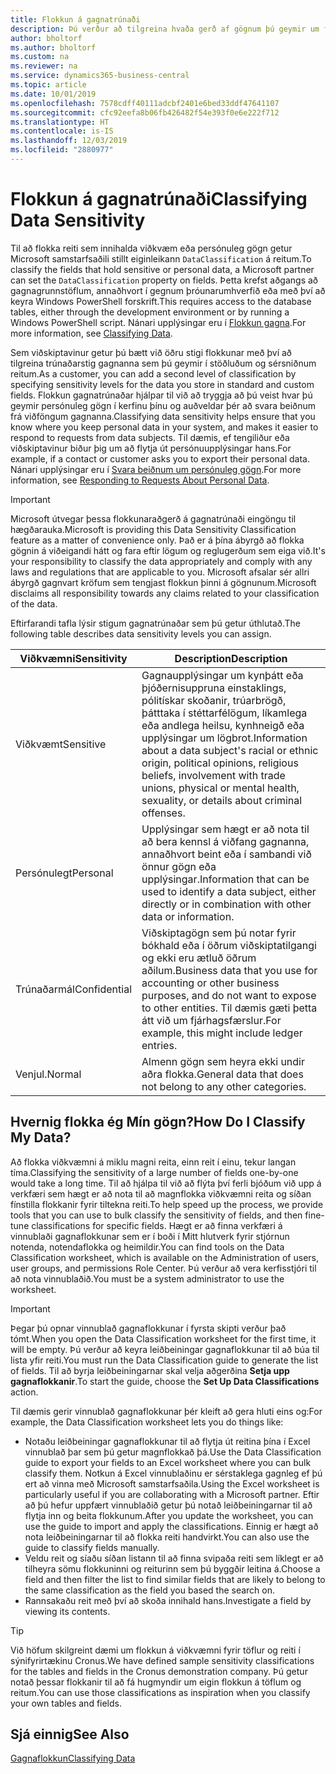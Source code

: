 ```yaml
---
title: Flokkun á gagnatrúnaði
description: Þú verður að tilgreina hvaða gerð af gögnum þú geymir um fólk svo að þú getir svarað beiðnum frá viðföngum gagnanna.
author: bholtorf
ms.author: bholtorf
ms.custom: na
ms.reviewer: na
ms.service: dynamics365-business-central
ms.topic: article
ms.date: 10/01/2019
ms.openlocfilehash: 7578cdff40111adcbf2401e6bed33ddf47641107
ms.sourcegitcommit: cfc92eefa8b06fb426482f54e393f0e6e222f712
ms.translationtype: HT
ms.contentlocale: is-IS
ms.lasthandoff: 12/03/2019
ms.locfileid: "2880977"
---
```

# <a name="classifying-data-sensitivity"></a><span data-ttu-id="5da7e-103">Flokkun á gagnatrúnaði</span><span class="sxs-lookup"><span data-stu-id="5da7e-103">Classifying Data Sensitivity</span></span>
<span data-ttu-id="5da7e-104">Til að flokka reiti sem innihalda viðkvæm eða persónuleg gögn getur Microsoft samstarfsaðili stillt eiginleikann ```DataClassification``` á reitum.</span><span class="sxs-lookup"><span data-stu-id="5da7e-104">To classify the fields that hold sensitive or personal data, a Microsoft partner can set the ```DataClassification``` property on fields.</span></span> <span data-ttu-id="5da7e-105">Þetta krefst aðgangs að gagnagrunnstöflum, annaðhvort í gegnum þróunarumhverfið eða með því að keyra Windows PowerShell forskrift.</span><span class="sxs-lookup"><span data-stu-id="5da7e-105">This requires access to the database tables, either through the development environment or by running a Windows PowerShell script.</span></span> <span data-ttu-id="5da7e-106">Nánari upplýsingar eru í [Flokkun gagna](/dynamics365/business-central/dev-itpro/developer/devenv-classifying-data).</span><span class="sxs-lookup"><span data-stu-id="5da7e-106">For more information, see [Classifying Data](/dynamics365/business-central/dev-itpro/developer/devenv-classifying-data).</span></span>  

<span data-ttu-id="5da7e-107">Sem viðskiptavinur getur þú bætt við öðru stigi flokkunar með því að tilgreina trúnaðarstig gagnanna sem þú geymir í stöðluðum og sérsniðnum reitum.</span><span class="sxs-lookup"><span data-stu-id="5da7e-107">As a customer, you can add a second level of classification by specifying sensitivity levels for the data you store in standard and custom fields.</span></span> <span data-ttu-id="5da7e-108">Flokkun gagnatrúnaðar hjálpar til við að tryggja að þú veist hvar þú geymir persónuleg gögn í kerfinu þínu og auðveldar þér að svara beiðnum frá viðföngum gagnanna.</span><span class="sxs-lookup"><span data-stu-id="5da7e-108">Classifying data sensitivity helps ensure that you know where you keep personal data in your system, and makes it easier to respond to requests from data subjects.</span></span> <span data-ttu-id="5da7e-109">Til dæmis, ef tengiliður eða viðskiptavinur biður þig um að flytja út persónuupplýsingar hans.</span><span class="sxs-lookup"><span data-stu-id="5da7e-109">For example, if a contact or customer asks you to export their personal data.</span></span> <span data-ttu-id="5da7e-110">Nánari upplýsingar eru í [Svara beiðnum um persónuleg gögn](admin-responding-to-requests-about-personal-data.md).</span><span class="sxs-lookup"><span data-stu-id="5da7e-110">For more information, see [Responding to Requests About Personal Data](admin-responding-to-requests-about-personal-data.md).</span></span>

> [!Important]
> <span data-ttu-id="5da7e-111">Microsoft útvegar þessa flokkunaraðgerð á gagnatrúnaði eingöngu til hægðarauka.</span><span class="sxs-lookup"><span data-stu-id="5da7e-111">Microsoft is providing this Data Sensitivity Classification feature as a matter of convenience only.</span></span> <span data-ttu-id="5da7e-112">Það er á þína ábyrgð að flokka gögnin á viðeigandi hátt og fara eftir lögum og reglugerðum sem eiga við.</span><span class="sxs-lookup"><span data-stu-id="5da7e-112">It's your responsibility to classify the data appropriately and comply with any laws and regulations that are applicable to you.</span></span> <span data-ttu-id="5da7e-113">Microsoft afsalar sér allri ábyrgð gagnvart kröfum sem tengjast flokkun þinni á gögnunum.</span><span class="sxs-lookup"><span data-stu-id="5da7e-113">Microsoft disclaims all responsibility towards any claims related to your classification of the data.</span></span>  

<span data-ttu-id="5da7e-114">Eftirfarandi tafla lýsir stigum gagnatrúnaðar sem þú getur úthlutað.</span><span class="sxs-lookup"><span data-stu-id="5da7e-114">The following table describes data sensitivity levels you can assign.</span></span>

|<span data-ttu-id="5da7e-115">Viðkvæmni</span><span class="sxs-lookup"><span data-stu-id="5da7e-115">Sensitivity</span></span>|<span data-ttu-id="5da7e-116">Description</span><span class="sxs-lookup"><span data-stu-id="5da7e-116">Description</span></span>|
|----|----|
|<span data-ttu-id="5da7e-117">Viðkvæmt</span><span class="sxs-lookup"><span data-stu-id="5da7e-117">Sensitive</span></span> | <span data-ttu-id="5da7e-118">Gagnaupplýsingar um kynþátt eða þjóðernisuppruna einstaklings, pólitískar skoðanir, trúarbrögð, þátttaka í stéttarfélögum, líkamlega eða andlega heilsu, kynhneigð eða upplýsingar um lögbrot.</span><span class="sxs-lookup"><span data-stu-id="5da7e-118">Information about a data subject's racial or ethnic origin, political opinions, religious beliefs, involvement with trade unions, physical or mental health, sexuality, or details about criminal offenses.</span></span> |
|<span data-ttu-id="5da7e-119">Persónulegt</span><span class="sxs-lookup"><span data-stu-id="5da7e-119">Personal</span></span> | <span data-ttu-id="5da7e-120">Upplýsingar sem hægt er að nota til að bera kennsl á viðfang gagnanna, annaðhvort beint eða í sambandi við önnur gögn eða upplýsingar.</span><span class="sxs-lookup"><span data-stu-id="5da7e-120">Information that can be used to identify a data subject, either directly or in combination with other data or information.</span></span>|
|<span data-ttu-id="5da7e-121">Trúnaðarmál</span><span class="sxs-lookup"><span data-stu-id="5da7e-121">Confidential</span></span> | <span data-ttu-id="5da7e-122">Viðskiptagögn sem þú notar fyrir bókhald eða í öðrum viðskiptatilgangi og ekki eru ætluð öðrum aðilum.</span><span class="sxs-lookup"><span data-stu-id="5da7e-122">Business data that you use for accounting or other business purposes, and do not want to expose to other entities.</span></span> <span data-ttu-id="5da7e-123">Til dæmis gæti þetta átt við um fjárhagsfærslur.</span><span class="sxs-lookup"><span data-stu-id="5da7e-123">For example, this might include ledger entries.</span></span>|
|<span data-ttu-id="5da7e-124">Venjul.</span><span class="sxs-lookup"><span data-stu-id="5da7e-124">Normal</span></span> | <span data-ttu-id="5da7e-125">Almenn gögn sem heyra ekki undir aðra flokka.</span><span class="sxs-lookup"><span data-stu-id="5da7e-125">General data that does not belong to any other categories.</span></span>|

## <a name="how-do-i-classify-my-data"></a><span data-ttu-id="5da7e-126">Hvernig flokka ég Mín gögn?</span><span class="sxs-lookup"><span data-stu-id="5da7e-126">How Do I Classify My Data?</span></span>
<span data-ttu-id="5da7e-127">Að flokka viðkvæmni á miklu magni reita, einn reit í einu, tekur langan tíma.</span><span class="sxs-lookup"><span data-stu-id="5da7e-127">Classifying the sensitivity of a large number of fields one-by-one would take a long time.</span></span> <span data-ttu-id="5da7e-128">Til að hjálpa til við að flýta því ferli bjóðum við upp á verkfæri sem hægt er að nota til að magnflokka viðkvæmni reita og síðan fínstilla flokkanir fyrir tiltekna reiti.</span><span class="sxs-lookup"><span data-stu-id="5da7e-128">To help speed up the process, we provide tools that you can use to bulk classify the sensitivity of fields, and then fine-tune classifications for specific fields.</span></span> <span data-ttu-id="5da7e-129">Hægt er að finna verkfæri á vinnublaði gagnaflokkunar sem er í boði í Mitt hlutverk fyrir stjórnun notenda, notendaflokka og heimildir.</span><span class="sxs-lookup"><span data-stu-id="5da7e-129">You can find tools on the Data Classification worksheet, which is available on the Administration of users, user groups, and permissions Role Center.</span></span> <span data-ttu-id="5da7e-130">Þú verður að vera kerfisstjóri til að nota vinnublaðið.</span><span class="sxs-lookup"><span data-stu-id="5da7e-130">You must be a system administrator to use the worksheet.</span></span>

> [!Important]
> <span data-ttu-id="5da7e-131">Þegar þú opnar vinnublað gagnaflokkunar í fyrsta skipti verður það tómt.</span><span class="sxs-lookup"><span data-stu-id="5da7e-131">When you open the Data Classification worksheet for the first time, it will be empty.</span></span> <span data-ttu-id="5da7e-132">Þú verður að keyra leiðbeiningar gagnaflokkunar til að búa til lista yfir reiti.</span><span class="sxs-lookup"><span data-stu-id="5da7e-132">You must run the Data Classification guide to generate the list of fields.</span></span> <span data-ttu-id="5da7e-133">Til að byrja leiðbeiningarnar skal velja aðgerðina **Setja upp gagnaflokkanir**.</span><span class="sxs-lookup"><span data-stu-id="5da7e-133">To start the guide, choose the **Set Up Data Classifications** action.</span></span>

<span data-ttu-id="5da7e-134">Til dæmis gerir vinnublað gagnaflokkunar þér kleift að gera hluti eins og:</span><span class="sxs-lookup"><span data-stu-id="5da7e-134">For example, the Data Classification worksheet lets you do things like:</span></span>  

* <span data-ttu-id="5da7e-135">Notaðu leiðbeiningar gagnaflokkunar til að flytja út reitina þína í Excel vinnublað þar sem þú getur magnflokkað þá.</span><span class="sxs-lookup"><span data-stu-id="5da7e-135">Use the Data Classification guide to export your fields to an Excel worksheet where you can bulk classify them.</span></span> <span data-ttu-id="5da7e-136">Notkun á Excel vinnublaðinu er sérstaklega gagnleg ef þú ert að vinna með Microsoft samstarfsaðila.</span><span class="sxs-lookup"><span data-stu-id="5da7e-136">Using the Excel worksheet is particularly useful if you are collaborating with a Microsoft partner.</span></span> <span data-ttu-id="5da7e-137">Eftir að þú hefur uppfært vinnublaðið getur þú notað leiðbeiningarnar til að flytja inn og beita flokkunum.</span><span class="sxs-lookup"><span data-stu-id="5da7e-137">After you update the worksheet, you can use the guide to import and apply the classifications.</span></span> <span data-ttu-id="5da7e-138">Einnig er hægt að nota leiðbeiningarnar til að flokka reiti handvirkt.</span><span class="sxs-lookup"><span data-stu-id="5da7e-138">You can also use the guide to classify fields manually.</span></span>  
* <span data-ttu-id="5da7e-139">Veldu reit og síaðu síðan listann til að finna svipaða reiti sem líklegt er að tilheyra sömu flokkuninni og reiturinn sem þú byggðir leitina á.</span><span class="sxs-lookup"><span data-stu-id="5da7e-139">Choose a field and then filter the list to find similar fields that are likely to belong to the same classification as the field you based the search on.</span></span>  
* <span data-ttu-id="5da7e-140">Rannsakaðu reit með því að skoða innihald hans.</span><span class="sxs-lookup"><span data-stu-id="5da7e-140">Investigate a field by viewing its contents.</span></span>  

> [!Tip]
> <span data-ttu-id="5da7e-141">Við höfum skilgreint dæmi um flokkun á viðkvæmni fyrir töflur og reiti í sýnifyrirtækinu Cronus.</span><span class="sxs-lookup"><span data-stu-id="5da7e-141">We have defined sample sensitivity classifications for the tables and fields in the Cronus demonstration company.</span></span> <span data-ttu-id="5da7e-142">Þú getur notað þessar flokkanir til að fá hugmyndir um eigin flokkun á töflum og reitum.</span><span class="sxs-lookup"><span data-stu-id="5da7e-142">You can use those classifications as inspiration when you classify your own tables and fields.</span></span>

## <a name="see-also"></a><span data-ttu-id="5da7e-143">Sjá einnig</span><span class="sxs-lookup"><span data-stu-id="5da7e-143">See Also</span></span>

[<span data-ttu-id="5da7e-144">Gagnaflokkun</span><span class="sxs-lookup"><span data-stu-id="5da7e-144">Classifying Data</span></span>](/dynamics365/business-central/dev-itpro/developer/devenv-classifying-data)  
